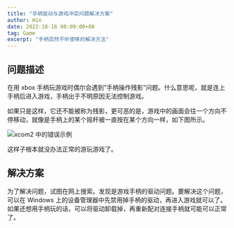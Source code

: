 ```yaml
---
title: "手柄驱动与游戏冲突问题解决方案"
author: Hin
date: 2022-10-16 00:09:00+08
tag: Game
excerpt: "手柄突然不听使唤的解决方法"
---
```


## 问题描述

在用 xbox 手柄玩游戏时偶尔会遇到“手柄操作残影”问题。什么意思呢，就是连上手柄后进入游戏，手柄出于不明原因无法控制游戏。

如果只是这样，它还不能被称为残影，更可恶的是，游戏中的画面会往一个方向不停移动，就像是手柄上的某个摇杆被一直按在某个方向一样，如下图所示。

![xcom2 中的错误示例](xcom_error.gif)

这样子根本就没办法正常的游玩游戏了。

## 解决方案

为了解决问题，试图在网上搜索。发现是游戏手柄的驱动问题。要解决这个问题，可以在 Windows 上的设备管理器中先禁用掉手柄的驱动，再进入游戏就可以了。如果还想用手柄玩的话，可以将驱动卸载掉，再重新配对连接手柄就可能可以正常了。